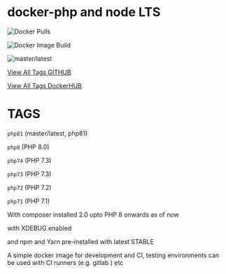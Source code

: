 # docker-php and node LTS

![Docker Pulls](https://img.shields.io/docker/pulls/msonowal/docker-php-node.svg)

![Docker Image Build](https://github.com/msonowal/docker-php-node/actions/workflows/docker-image.yml/badge.svg)


![master/latest](https://github.com/github/docs/actions/workflows/docker-image.yml/badge.svg?branch=master)


[View All Tags GITHUB](https://github.com/users/msonowal/packages/container/package/docker-php-node)

[View All Tags DockerHUB](https://hub.docker.com/repository/docker/msonowal/docker-php-node/tags?page=1&ordering=last_updated)
# TAGS

`php81` (master/latest, php81)

`php8` (PHP 8.0)

`php74` (PHP 7.3)

`php73` (PHP 7.3)

`php72` (PHP 7.2)

`php71` (PHP 7.1)


With composer installed 2.0 upto PHP 8 onwards as of now

with XDEBUG enabled

and npm and Yarn pre-installed with latest STABLE

A simple docker image for development and CI, testing environments can be used with CI runners (e.g. gitlab ) etc
